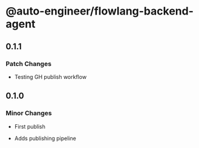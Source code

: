 # @auto-engineer/flowlang-backend-agent

## 0.1.1

### Patch Changes

- Testing GH publish workflow

## 0.1.0

### Minor Changes

- First publish

- Adds publishing pipeline
